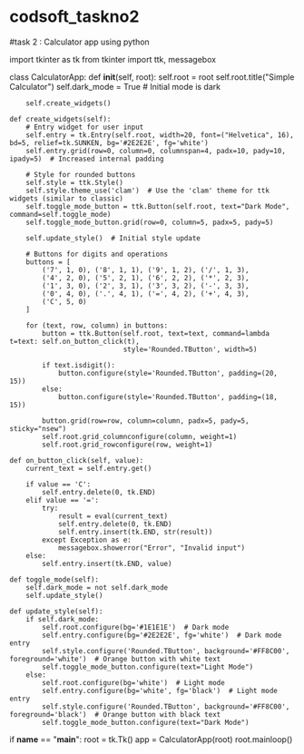 # codsoft_taskno2
#task 2 : Calculator app using python

import tkinter as tk
from tkinter import ttk, messagebox

class CalculatorApp:
    def __init__(self, root):
        self.root = root
        self.root.title("Simple Calculator")
        self.dark_mode = True  # Initial mode is dark

        self.create_widgets()

    def create_widgets(self):
        # Entry widget for user input
        self.entry = tk.Entry(self.root, width=20, font=("Helvetica", 16), bd=5, relief=tk.SUNKEN, bg='#2E2E2E', fg='white')
        self.entry.grid(row=0, column=0, columnspan=4, padx=10, pady=10, ipady=5)  # Increased internal padding

        # Style for rounded buttons
        self.style = ttk.Style()
        self.style.theme_use('clam')  # Use the 'clam' theme for ttk widgets (similar to classic)
        self.toggle_mode_button = ttk.Button(self.root, text="Dark Mode", command=self.toggle_mode)
        self.toggle_mode_button.grid(row=0, column=5, padx=5, pady=5)

        self.update_style()  # Initial style update

        # Buttons for digits and operations
        buttons = [
            ('7', 1, 0), ('8', 1, 1), ('9', 1, 2), ('/', 1, 3),
            ('4', 2, 0), ('5', 2, 1), ('6', 2, 2), ('*', 2, 3),
            ('1', 3, 0), ('2', 3, 1), ('3', 3, 2), ('-', 3, 3),
            ('0', 4, 0), ('.', 4, 1), ('=', 4, 2), ('+', 4, 3),
            ('C', 5, 0)
        ]

        for (text, row, column) in buttons:
            button = ttk.Button(self.root, text=text, command=lambda t=text: self.on_button_click(t),
                                style='Rounded.TButton', width=5)

            if text.isdigit():
                button.configure(style='Rounded.TButton', padding=(20, 15))
            else:
                button.configure(style='Rounded.TButton', padding=(18, 15))

            button.grid(row=row, column=column, padx=5, pady=5, sticky="nsew")
            self.root.grid_columnconfigure(column, weight=1)
            self.root.grid_rowconfigure(row, weight=1)

    def on_button_click(self, value):
        current_text = self.entry.get()

        if value == 'C':
            self.entry.delete(0, tk.END)
        elif value == '=':
            try:
                result = eval(current_text)
                self.entry.delete(0, tk.END)
                self.entry.insert(tk.END, str(result))
            except Exception as e:
                messagebox.showerror("Error", "Invalid input")
        else:
            self.entry.insert(tk.END, value)

    def toggle_mode(self):
        self.dark_mode = not self.dark_mode
        self.update_style()

    def update_style(self):
        if self.dark_mode:
            self.root.configure(bg='#1E1E1E')  # Dark mode
            self.entry.configure(bg='#2E2E2E', fg='white')  # Dark mode entry
            self.style.configure('Rounded.TButton', background='#FF8C00', foreground='white')  # Orange button with white text
            self.toggle_mode_button.configure(text="Light Mode")
        else:
            self.root.configure(bg='white')  # Light mode
            self.entry.configure(bg='white', fg='black')  # Light mode entry
            self.style.configure('Rounded.TButton', background='#FF8C00', foreground='black')  # Orange button with black text
            self.toggle_mode_button.configure(text="Dark Mode")

if __name__ == "__main__":
    root = tk.Tk()
    app = CalculatorApp(root)
    root.mainloop()
